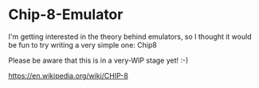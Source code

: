 # Chip-8-Emulator

I'm getting interested in the theory behind emulators, so I thought it would be fun to try writing a very simple one: Chip8

Please be aware that this is in a very-WIP stage yet! :-)

https://en.wikipedia.org/wiki/CHIP-8

